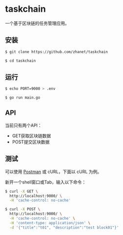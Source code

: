 # taskchain
一个基于区块链的任务管理应用。

## 安装
```sh
$ git clone https://github.com/zhanet/taskchain

$ cd taskchain
```

## 运行
```sh
$ echo PORT=9000 > .env

$ go run main.go
```

## API
当前只有两个API：
- GET获取区块链数据
- POST提交区块数据

## 测试

可以使用 [Postman](https://www.getpostman.com) 或 cURL，下面以 cURL 为例。

新开一个shell窗口或Tab，输入以下命令：

```sh
$ curl -X GET \
  http://localhost:9000/ \
  -H 'cache-control: no-cache'
```
```sh
$ curl -X POST \
  http://localhost:9000/ \
  -H 'cache-control: no-cache' \
  -H 'content-type: application/json' \
  -d '{"title":"t01", "description":"test block01"}'
```
